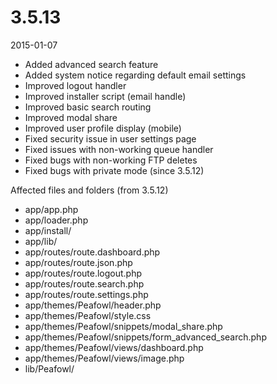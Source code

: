 # 3.5.13

2015-01-07

- Added advanced search feature
- Added system notice regarding default email settings
- Improved logout handler
- Improved installer script (email handle)
- Improved basic search routing
- Improved modal share
- Improved user profile display (mobile)
- Fixed security issue in user settings page
- Fixed issues with non-working queue handler
- Fixed bugs with non-working FTP deletes
- Fixed bugs with private mode (since 3.5.12)

Affected files and folders (from 3.5.12)

- app/app.php
- app/loader.php
- app/install/
- app/lib/
- app/routes/route.dashboard.php
- app/routes/route.json.php
- app/routes/route.logout.php
- app/routes/route.search.php
- app/routes/route.settings.php
- app/themes/Peafowl/header.php
- app/themes/Peafowl/style.css
- app/themes/Peafowl/snippets/modal_share.php
- app/themes/Peafowl/snippets/form_advanced_search.php
- app/themes/Peafowl/views/dashboard.php
- app/themes/Peafowl/views/image.php
- lib/Peafowl/
